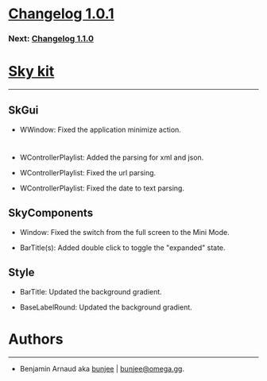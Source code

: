 # [Changelog 1.0.1](https://omega.gg/Sky/changes/1.0.1.html)

### Next: [Changelog 1.1.0](1.1.0.html)

# [Sky kit](https://omega.gg/Sky)
---

## SkGui

- WWindow: Fixed the application minimize action.

#

- WControllerPlaylist: Added the parsing for xml and json.

- WControllerPlaylist: Fixed the url parsing.

- WControllerPlaylist: Fixed the date to text parsing.


## SkyComponents

- Window: Fixed the switch from the full screen to the Mini Mode.

- BarTitle(s): Added double click to toggle the "expanded" state.


## Style

- BarTitle: Updated the background gradient.

- BaseLabelRound: Updated the background gradient.


# Authors
---

- Benjamin Arnaud aka [bunjee](https://bunjee.me) | <bunjee@omega.gg>.
